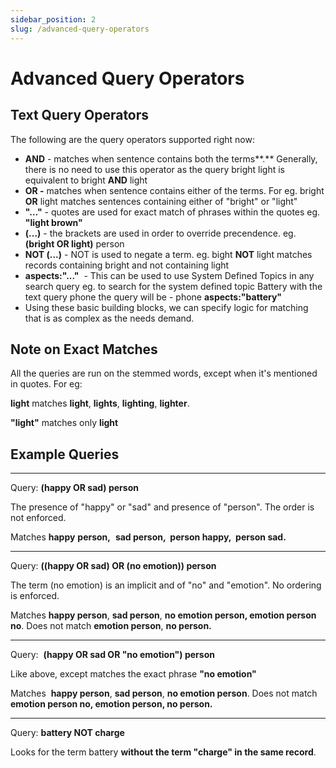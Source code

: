 ```yaml
---
sidebar_position: 2
slug: /advanced-query-operators
---
```


# Advanced Query Operators

## Text Query Operators


The following are the query operators supported right now:

*   **AND** \- matches when sentence contains both the terms**.** Generally, there is no need to use this operator as the query bright light is equivalent to bright **AND** light
*   **OR -** matches when sentence contains either of the terms. For eg. bright **OR** light matches sentences containing either of "bright" or "light"
*   **"..."** - quotes are used for exact match of phrases within the quotes eg. **"**light brown**"**
*   **(...)** \- the brackets are used in order to override precendence. eg. **(**bright OR light**)** person 
*   **NOT (...)** - NOT is used to negate a term. eg. bight **NOT** light matches records containing bright and not containing light
*   **aspects:"..."**  - This can be used to use System Defined Topics in any search query eg. to search for the system defined topic Battery with the text query phone the query will be - phone **aspects:"battery"**
*   Using these basic building blocks, we can specify logic for matching that is as complex as the needs demand.

Note on Exact Matches 
----------------------

All the queries are run on the stemmed words, except when it's mentioned in quotes. For eg:

**light** matches **light**, **lights**, **lighting**, **lighter**. 

**"light"** matches only **light**

Example Queries
---------------

* * *

Query: **(happy OR sad) person** 

The presence of "happy" or "sad" and presence of "person". The order is not enforced.

Matches **happy** **person,**  **sad person,  person happy,  person sad.**

* * *

Query: **((happy OR sad) OR (no emotion)) person**

The term (no emotion) is an implicit and of "no" and "emotion". No ordering is enforced.

Matches **happy person**, **sad person**, **no emotion person, emotion person no**. Does not match **emotion person**, **no person.** 

* * *

Query:  **(happy OR sad OR "no emotion") person**

Like above, except matches the exact phrase **"no emotion"**

Matches  **happy person**, **sad person**, **no emotion person**. Does not match **emotion person no, emotion person, no person.**  

* * *

Query: **battery NOT charge**

Looks for the term battery **without the term "charge" in the same record**.